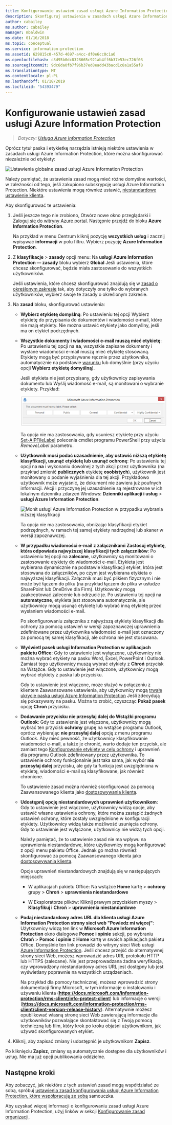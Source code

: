 ```yaml
---
title: Konfigurowanie ustawień zasad usługi Azure Information Protection — AIP
description: Skonfiguruj ustawienia w zasadach usługi Azure Information Protection mające zastosowanie do wszystkich użytkowników i urządzeń.
author: cabailey
ms.author: cabailey
manager: mbaldwin
ms.date: 01/16/2018
ms.topic: conceptual
ms.service: information-protection
ms.assetid: 629815c0-457d-4697-a4cc-df0e6cc0c1a6
ms.openlocfilehash: c3d95b0dc8328665c921ab4ff6b37e53ec726f03
ms.sourcegitcommit: 9dc6da0fb7f96b37ed8eadd43bacd1c8a1a55af8
ms.translationtype: MT
ms.contentlocale: pl-PL
ms.lasthandoff: 01/18/2019
ms.locfileid: "54393479"
---
```

# <a name="how-to-configure-the-policy-settings-for-azure-information-protection"></a>Konfigurowanie ustawień zasad usługi Azure Information Protection

>*Dotyczy: [Usługa Azure Information Protection](https://azure.microsoft.com/pricing/details/information-protection)*

Oprócz tytuł paska i etykietkę narzędzia istnieją niektóre ustawienia w zasadach usługi Azure Information Protection, które można skonfigurować niezależnie od etykiety:

![Ustawienia globalne zasad usługi Azure Information Protection](./media/info-protect-policy-default-settingsv3.png)

Należy pamiętać, że ustawienia zasad mogą mieć różne domyślne wartości, w zależności od tego, jeśli zakupiono subskrypcję usługi Azure Information Protection. Niektóre ustawienia mogą również ustawić, [niestandardowe ustawienie klienta](./rms-client/client-admin-guide-customizations.md).

Aby skonfigurować te ustawienia:

1. Jeśli jeszcze tego nie zrobiono, Otwórz nowe okno przeglądarki i [Zaloguj się do witryny Azure portal](configure-policy.md#signing-in-to-the-azure-portal). Następnie przejdź do bloku **Azure Information Protection**.
    
    Na przykład w menu Centrum kliknij pozycję **wszystkich usług** i zacznij wpisywać **informacji** w polu filtru. Wybierz pozycję **Azure Information Protection**.

2. Z **klasyfikacje** > **zasady** opcji menu: Na **usługi Azure Information Protection — zasady** bloku wybierz **Global** Jeśli ustawienia, które chcesz skonfigurować, będzie miała zastosowanie do wszystkich użytkowników.
    
    Jeśli ustawienia, które chcesz skonfigurować znajdują się w [zasad o określonym zakresie](configure-policy-scope.md) tak, aby dotyczyły one tylko do wybranych użytkowników, wybierz swoje te zasady o określonym zakresie.

3. Na **zasad** bloku, skonfigurować ustawienia:
    
   - **Wybierz etykietę domyślną**: Po ustawieniu tej opcji Wybierz etykietę do przypisania do dokumentów i wiadomości e-mail, które nie mają etykiety. Nie można ustawić etykiety jako domyślny, jeśli ma on etykiet podrzędnych. 
    
   - **Wszystkie dokumenty i wiadomości e-mail muszą mieć etykietę**: Po ustawieniu tej opcji na **na**, wszystkie zapisane dokumenty i wysłane wiadomości e-mail muszą mieć etykietę stosowaną. Etykiety mogą być przypisywane ręcznie przez użytkownika, automatycznie na podstawie [warunku](configure-policy-classification.md) lub domyślnie (przy użyciu opcji **Wybierz etykietę domyślną**).
        
       Jeśli etykieta nie jest przypisany, gdy użytkownicy zapisywania dokumentu lub Wyślij wiadomość e-mail, są monitowani o wybranie etykiety. Przykład:
        
       ![Monit usługi Azure Information Protection, jeśli etykietowanie jest wymuszane](./media/info-protect-enforce-labelv2.png)
        
       Ta opcja nie ma zastosowania, gdy usuniesz etykietę przy użyciu [Set-AIPFileLabel](/powershell/module/azureinformationprotection/set-aipfilelabel) polecenia cmdlet programu PowerShell przy użyciu *RemoveLabel* parametru.
        
   - **Użytkownik musi podać uzasadnienie, aby ustawić niższą etykietę klasyfikacji, usunąć etykietę lub usunąć ochronę**: Po ustawieniu tej opcji na **na** i wykonaniu dowolnej z tych akcji przez użytkownika (na przykład zmienić **publicznych** etykietę **osobistych**), użytkownik jest monitowany o podanie wyjaśnienia dla tej akcji. Przykładowo użytkownik może wyjaśnić, że dokument nie zawiera już poufnych informacji. Akcji i przyczynę jej uzasadnienie są rejestrowane w ich lokalnym dzienniku zdarzeń Windows: **Dzienniki aplikacji i usług** > **usługi Azure Information Protection**.  
        
       ![Monit usługi Azure Information Protection w przypadku wybrania niższej klasyfikacji](./media/info-protect-lower-justification.png)
        
       Ta opcja nie ma zastosowania, obniżając klasyfikacji etykiet podrzędnych, w ramach tej samej etykiety nadrzędnej lub skaner w wersji zapoznawczej.
        
   - **W przypadku wiadomości e-mail z załącznikami Zastosuj etykietę, która odpowiada najwyższej klasyfikacji tych załączników**: Po ustawieniu tej opcji na **zalecane**, użytkownicy są monitowani o zastosowanie etykiety do wiadomości e-mail. Etykieta jest wybierana dynamicznie na podstawie klasyfikacji etykiet, która jest stosowana do załączników, po czym jest wybierana etykieta o najwyższej klasyfikacji. Załącznik musi być plikiem fizycznym i nie może być łączem do pliku (na przykład łączem do pliku w usłudze SharePoint lub OneDrive dla Firm). Użytkownicy mogą zaakceptować zalecenie lub odrzucić je. Po ustawieniu tej opcji na **automatyczne**, etykieta jest stosowana automatycznie, ale użytkownicy mogą usunąć etykietę lub wybrać inną etykietę przed wysłaniem wiadomości e-mail.
    
     Po skonfigurowaniu załącznika z najwyższą etykiety klasyfikacji dla ochrony za pomocą ustawień w wersji zapoznawczej uprawnienia zdefiniowane przez użytkownika wiadomości e-mail jest oznaczony za pomocą tej samej klasyfikacji, ale ochrona nie jest stosowana.
    
   - **Wyświetl pasek usługi Information Protection w aplikacjach pakietu Office**: Gdy to ustawienie jest wyłączone, użytkownicy nie można wybrać etykiety na pasku Word, Excel, PowerPoint i Outlook. Zamiast tego użytkownicy muszą wybrać etykiety z **Chroń** przycisk na Wstążce. Gdy to ustawienie jest włączone, użytkownicy mogą wybrać etykiety z paska lub przycisku.
        
       Gdy to ustawienie jest włączone, może służyć w połączeniu z klientem Zaawansowane ustawienia, aby użytkownicy mogą [trwałe ukrycie paska usługi Azure Information Protection](./rms-client/client-admin-guide-customizations.md#permanently-hide-the-azure-information-protection-bar) Jeśli zdecydują się pokazywany na pasku. Można to zrobić, czyszcząc **Pokaż pasek** opcję **Chroń** przycisku.
    
   - **Dodawanie przycisku nie przesyłaj dalej do Wstążki programu Outlook**: Gdy to ustawienie jest włączone, użytkownicy mogą wybrać ten przycisk **ochrony** grupę na wstążce programu Outlook, oprócz wybierając **nie przesyłaj dalej** opcję z menu programu Outlook. Aby mieć pewność, że użytkownicy klasyfikowanie wiadomości e-mail, a także je chronić, warto dodaje ten przycisk, ale zamiast tego [Konfigurowanie etykiety w celu ochrony](configure-policy-protection.md) i uprawnień dla programu Outlook zdefiniowany przez użytkownika. To ustawienie ochrony funkcjonalnie jest taka sama, jak wybór **nie przesyłaj dalej** przycisku, ale gdy ta funkcja jest uwzględniona w etykietę, wiadomości e-mail są klasyfikowane, jak również chronione.
    
       To ustawienie zasad można również skonfigurować za pomocą Zaawansowanego klienta jako [dostosowywania klienta](./rms-client/client-admin-guide-customizations.md#hide-or-show-the-do-not-forward-button-in-outlook).
    
   - **Udostępnij opcję niestandardowych uprawnień użytkownikom**: Gdy to ustawienie jest włączone, użytkownicy widzą opcje, aby ustawić własne ustawienia ochrony, które można zastąpić żadnych ustawień ochrony, które zostały uwzględnione w konfiguracji etykiety. Użytkownicy widzą także możliwość usunięcia ochrony. Gdy to ustawienie jest wyłączone, użytkownicy nie widzą tych opcji.
        
       Należy pamiętać, że to ustawienie zasad nie ma wpływu na uprawnienia niestandardowe, które użytkownicy mogą konfigurować z opcji menu pakietu Office. Jednak go można również skonfigurować za pomocą Zaawansowanego klienta jako [dostosowywania klienta](./rms-client/client-admin-guide-customizations.md#make-the-custom-permissions-options-available-or-unavailable-to-users).
        
       Opcje uprawnień niestandardowych znajdują się w następujących miejscach:
        
       - W aplikacjach pakietu Office: Na wstążce **Home** kartę > **ochrony** grupy > **Chroń** > **uprawnienia niestandardowe**
        
       - W Eksploratorze plików: Kliknij prawym przyciskiem myszy > **Klasyfikuj i Chroń** > **uprawnienia niestandardowe**
    
   - **Podaj niestandardowy adres URL dla klienta usługi Azure Information Protection strony sieci web "Powiedz mi więcej"**: Użytkownicy widzą ten link w **Microsoft Azure Information Protection** okno dialogowe **Pomoc i opinie** sekcji, po wybraniu **Chroń**  >  **Pomoc i opinie** z **Home** kartę w swoich aplikacjach pakietu Office. Domyślnie ten link prowadzi do witryny sieci Web usługi [Azure Information Protection](https://www.microsoft.com/cloud-platform/azure-information-protection). Jeśli chcesz przejść do alternatywnej strony sieci Web, możesz wprowadzić adres URL protokołu HTTP lub HTTPS (zalecane). Nie jest przeprowadzana żadna weryfikacja, czy wprowadzony niestandardowy adres URL jest dostępny lub jest wyświetlany poprawnie na wszystkich urządzeniach.
        
       Na przykład dla pomocy technicznej, możesz wprowadzić strony dokumentacji firmy Microsoft, w tym informacje o instalowaniu i używaniu klienta (**https://docs.microsoft.com/information-protection/rms-client/info-protect-client**) lub informacje o wersji (**https://docs.microsoft.com/information-protection/rms-client/client-version-release-history**). Alternatywnie możesz opublikować własną stronę sieci Web zawierającą informacje dla użytkowników pozwalające skontaktować się z Twoją pomocą techniczną lub film, który krok po kroku objaśni użytkownikom, jak używać skonfigurowanych etykiet.

4. Kliknij, aby zapisać zmiany i udostępnić je użytkownikom **Zapisz**.

Po kliknięciu **Zapisz**, zmiany są automatycznie dostępne dla użytkowników i usług. Nie ma już opcji publikowania oddzielne.

## <a name="next-steps"></a>Następne kroki

Aby zobaczyć, jak niektóre z tych ustawień zasad mogą współdziałać ze sobą, spróbuj [ustawienia zasad konfigurowania usługi Azure Information Protection, które współpracują ze sobą](infoprotect-settings-tutorial.md) samouczka.

Aby uzyskać więcej informacji o konfigurowaniu zasad usługi Azure Information Protection, użyj linków w sekcji [Konfigurowanie zasad organizacji](configure-policy.md#configuring-your-organizations-policy).

